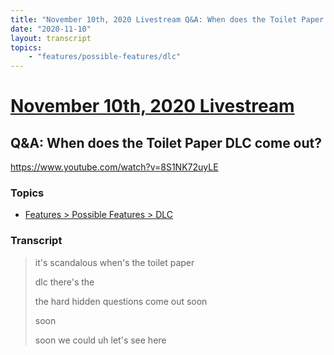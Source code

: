 ```yaml
---
title: "November 10th, 2020 Livestream Q&A: When does the Toilet Paper DLC come out?"
date: "2020-11-10"
layout: transcript
topics:
    - "features/possible-features/dlc"
---
```

# [November 10th, 2020 Livestream](../2020-11-10.md)
## Q&A: When does the Toilet Paper DLC come out?
https://www.youtube.com/watch?v=8S1NK72uyLE

### Topics
* [Features > Possible Features > DLC](../topics/features/possible-features/dlc.md)

### Transcript

> it's scandalous when's the toilet paper
>
> dlc there's the
>
> the hard hidden questions come out soon
>
> soon
>
> soon we could uh let's see here
